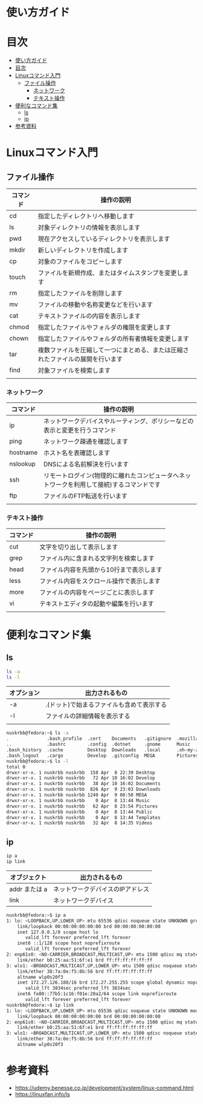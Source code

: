 # 使い方ガイド

# 目次

- [使い方ガイド](#使い方ガイド)
- [目次](#目次)
- [Linuxコマンド入門](#linuxコマンド入門)
  - [ファイル操作](#ファイル操作)
    - [ネットワーク](#ネットワーク)
    - [テキスト操作](#テキスト操作)
- [便利なコマンド集](#便利なコマンド集)
  - [ls](#ls)
  - [ip](#ip)
- [参考資料](#参考資料)

# Linuxコマンド入門

## ファイル操作
| コマンド | 操作の説明 |
| ------- | -------- |
| cd | 指定したディレクトリへ移動します |
| ls | 対象ディレクトリの情報を表示します |
| pwd | 現在アクセスしているディレクトリを表示します |
| mkdir | 新しいディレクトリを作成します |
| cp | 対象のファイルをコピーします |
| touch | ファイルを新規作成、またはタイムスタンプを変更します |
| rm | 指定したファイルを削除します |
| mv | ファイルの移動や名称変更などを行います |
| cat | テキストファイルの内容を表示します |
| chmod | 指定したファイルやフォルダの権限を変更します |
| chown | 指定したファイルやフォルダの所有者情報を変更します |
| tar | 複数ファイルを圧縮して一つにまとめる、または圧縮されたファイルの展開を行います |
| find | 対象ファイルを検索します |
|||

### ネットワーク
| コマンド | 操作の説明 |
| ------- | -------- |
| ip | ネットワークデバイスやルーティング、ポリシーなどの表示と変更を行うコマンド |
| ping | ネットワーク疎通を確認します |
| hostname | ホスト名を表確認します |
| nslookup | DNSによる名前解決を行います |
| ssh | リモートログイン(物理的に離れたコンピュータへネットワークを利用して接続)するコマンドです |
| ftp | ファイルのFTP転送を行います |
|||

### テキスト操作
| コマンド | 操作の説明 |
| ------- | -------- |
| cut | 文字を切り出して表示します |
| grep | ファイル内に含まれる文字列を検索します |
| head | ファイル内容を先頭から10行まで表示します |
| less | ファイル内容をスクロール操作で表示します |
| more | ファイルの内容をページごとに表示します |
| vi | テキストエディタの起動や編集を行います |
|||

# 便利なコマンド集

## ls

```bash
ls -a 
ls -l
```
| オプション | 出力されるもの |
| -- | -- |
| -a | .(ドット)で始まるファイルも含めて表示する |
| -l | ファイルの詳細情報を表示する |
|||

```bash
nuskrbb@fedora:~$ ls -a
.              .bash_profile  .cert    Documents   .gitignore  .mozilla    .pki       .themes  .wget-hsts                 .zcompdump-NuskWindows-5.9      .zshrc.pre-oh-my-zsh
..             .bashrc        .config  .dotnet     .gnome      Music       Public     .var     .z                         .zcompdump-NuskWindows-5.9.zwc
.bash_history  .cache         Desktop  Downloads   .local      .oh-my-zsh  .ssh       Videos   .zcompdump-fedora-5.9      .zsh_history
.bash_logout   .cargo         Develop  .gitconfig  MEGA        Pictures    Templates  .vscode  .zcompdump-fedora-5.9.zwc  .zshrc
nuskrbb@fedora:~$ ls -l
total 0
drwxr-xr-x. 1 nuskrbb nuskrbb  158 Apr  8 22:39 Desktop
drwxr-xr-x. 1 nuskrbb nuskrbb   72 Apr 10 16:02 Develop
drwxr-xr-x. 1 nuskrbb nuskrbb   38 Apr 10 16:02 Documents
drwxr-xr-x. 1 nuskrbb nuskrbb  826 Apr  9 23:03 Downloads
drwxr-xr-x. 1 nuskrbb nuskrbb 1240 Apr  9 08:50 MEGA
drwxr-xr-x. 1 nuskrbb nuskrbb    0 Apr  8 13:44 Music
drwxr-xr-x. 1 nuskrbb nuskrbb   62 Apr  8 23:54 Pictures
drwxr-xr-x. 1 nuskrbb nuskrbb    0 Apr  8 13:44 Public
drwxr-xr-x. 1 nuskrbb nuskrbb    0 Apr  8 13:44 Templates
drwxr-xr-x. 1 nuskrbb nuskrbb   32 Apr  8 14:35 Videos
```

## ip
```bash
ip a
ip link
```

| オブジェクト | 出力されるもの |
| -- | -- |
| addr または a | ネットワークデバイスのIPアドレス |
| link | ネットワークデバイス |

```bash
nuskrbb@fedora:~$ ip a
1: lo: <LOOPBACK,UP,LOWER_UP> mtu 65536 qdisc noqueue state UNKNOWN group default qlen 1000
    link/loopback 00:00:00:00:00:00 brd 00:00:00:00:00:00
    inet 127.0.0.1/8 scope host lo
       valid_lft forever preferred_lft forever
    inet6 ::1/128 scope host noprefixroute 
       valid_lft forever preferred_lft forever
2: enp61s0: <NO-CARRIER,BROADCAST,MULTICAST,UP> mtu 1500 qdisc mq state DOWN group default qlen 1000
    link/ether b0:25:aa:51:6f:e1 brd ff:ff:ff:ff:ff:ff
3: wlo1: <BROADCAST,MULTICAST,UP,LOWER_UP> mtu 1500 qdisc noqueue state UP group default qlen 1000
    link/ether 38:7a:0e:f5:8b:56 brd ff:ff:ff:ff:ff:ff
    altname wlp0s20f3
    inet 172.27.126.188/16 brd 172.27.255.255 scope global dynamic noprefixroute wlo1
       valid_lft 3834sec preferred_lft 3834sec
    inet6 fe80::77b5:1c16:f01e:20a2/64 scope link noprefixroute 
       valid_lft forever preferred_lft forever
nuskrbb@fedora:~$ ip link
1: lo: <LOOPBACK,UP,LOWER_UP> mtu 65536 qdisc noqueue state UNKNOWN mode DEFAULT group default qlen 1000
    link/loopback 00:00:00:00:00:00 brd 00:00:00:00:00:00
2: enp61s0: <NO-CARRIER,BROADCAST,MULTICAST,UP> mtu 1500 qdisc mq state DOWN mode DEFAULT group default qlen 1000
    link/ether b0:25:aa:51:6f:e1 brd ff:ff:ff:ff:ff:ff
3: wlo1: <BROADCAST,MULTICAST,UP,LOWER_UP> mtu 1500 qdisc noqueue state UP mode DORMANT group default qlen 1000
    link/ether 38:7a:0e:f5:8b:56 brd ff:ff:ff:ff:ff:ff
    altname wlp0s20f3

```

# 参考資料
* https://udemy.benesse.co.jp/development/system/linux-command.html
* https://linuxfan.info/ls